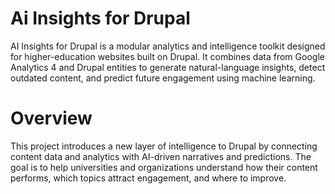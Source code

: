 # Ai Insights for Drupal
AI Insights for Drupal is a modular analytics and intelligence toolkit designed for higher-education websites built on Drupal. It combines data from Google Analytics 4 and Drupal entities to generate natural-language insights, detect outdated content, and predict future engagement using machine learning.

# Overview

This project introduces a new layer of intelligence to Drupal by connecting content data and analytics with AI-driven narratives and predictions.
The goal is to help universities and organizations understand how their content performs, which topics attract engagement, and where to improve.
